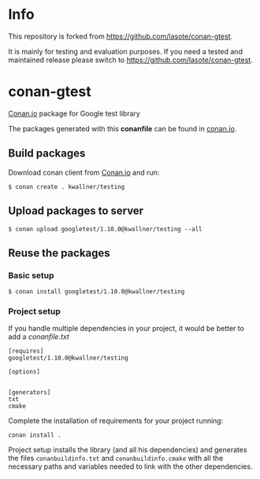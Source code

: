 # Info

This repository is forked from https://github.com/lasote/conan-gtest. 

It is mainly for testing and evaluation purposes. If you need a tested and maintained release please switch to https://github.com/lasote/conan-gtest. 

# conan-gtest

[Conan.io](https://conan.io) package for Google test library

The packages generated with this **conanfile** can be found in [conan.io](https://conan.io/source/googletest/1.8.0/kwallner/stable).

## Build packages

Download conan client from [Conan.io](https://conan.io) and run:

    $ conan create . kwallner/testing

## Upload packages to server

    $ conan upload googletest/1.10.0@kwallner/testing --all

## Reuse the packages

### Basic setup

    $ conan install googletest/1.10.0@kwallner/testing

### Project setup

If you handle multiple dependencies in your project, it would be better to add a *conanfile.txt*

    [requires]
    googletest/1.10.0@kwallner/testing

    [options]


    [generators]
    txt
    cmake

Complete the installation of requirements for your project running:</small></span>

    conan install .

Project setup installs the library (and all his dependencies) and generates the files `conanbuildinfo.txt` and `conanbuildinfo.cmake` with all the necessary paths and variables
needed to link with the other dependencies.

